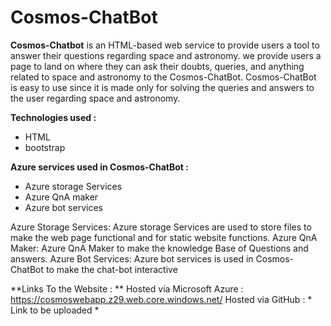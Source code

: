 # Cosmos-ChatBot
**Cosmos-Chatbot** is an HTML-based web service to provide users a tool to answer their questions regarding space and astronomy. we provide users a page to land on where they can ask their doubts, queries, and anything related to space and astronomy to the Cosmos-ChatBot. Cosmos-ChatBot is easy to use since it is made only for solving the queries and answers to the user regarding space and astronomy.

**Technologies used :**
* HTML
* bootstrap

**Azure services used in Cosmos-ChatBot :**

* Azure storage Services
* Azure QnA maker
* Azure bot services

Azure Storage Services: Azure storage Services are used to store files to make the web page functional and for static website functions.
Azure QnA Maker: Azure QnA Maker to make the knowledge Base of Questions and answers.
Azure Bot Services: Azure bot services is used in Cosmos-ChatBot to make the chat-bot interactive

**Links To the Website : **
Hosted via Microsoft Azure : https://cosmoswebapp.z29.web.core.windows.net/
Hosted via GitHub : * Link to be uploaded *
